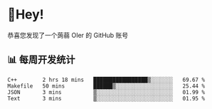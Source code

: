 # 👋Hey!
恭喜您发现了一个蒟蒻 OIer 的 GitHub 账号

## 📊 每周开发统计
<!--START_SECTION:waka-->
```text
C++        2 hrs 18 mins   █████████████████▒░░░░░░░   69.67 % 
Makefile   50 mins         ██████▒░░░░░░░░░░░░░░░░░░   25.44 % 
JSON       3 mins          ▒░░░░░░░░░░░░░░░░░░░░░░░░   01.99 % 
Text       3 mins          ▒░░░░░░░░░░░░░░░░░░░░░░░░   01.95 % 
```
<!--END_SECTION:waka-->
